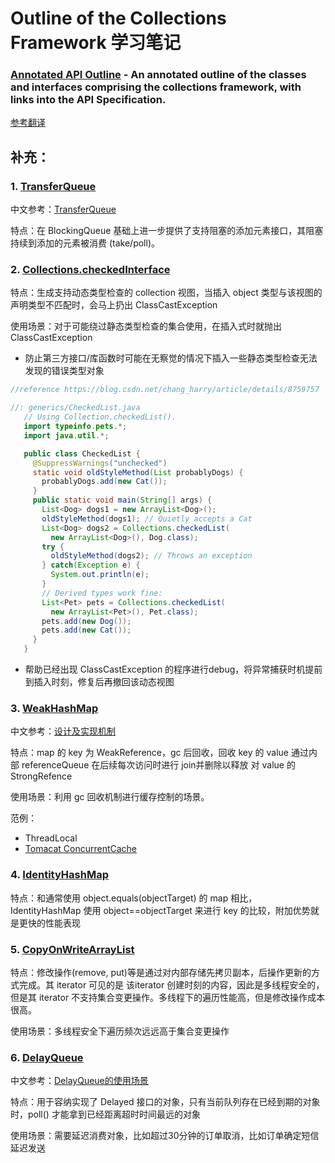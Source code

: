 # Outline of the Collections Framework 学习笔记

### [Annotated API Outline](https://docs.oracle.com/javase/9/docs/api/java/util/doc-files/coll-reference.html) - An annotated outline of the classes and interfaces comprising the collections framework, with links into the API Specification.

[参考翻译](https://blog.csdn.net/qq378532177/article/details/50542482)

## 补充：

### 1. [TransferQueue](https://docs.oracle.com/javase/9/docs/api/java/util/concurrent/TransferQueue.html)

中文参考：[TransferQueue](http://ifeve.com/java-transfer-queue/)

特点：在 BlockingQueue 基础上进一步提供了支持阻塞的添加元素接口，其阻塞持续到添加的元素被消费 (take/poll)。



### 2. [Collections.checkedInterface](https://docs.oracle.com/javase/9/docs/api/java/util/Collections.html#checkedCollection-java.util.Collection-java.lang.Class-) 

特点：生成支持动态类型检查的 collection 视图，当插入 object 类型与该视图的声明类型不匹配时，会马上扔出 ClassCastException

使用场景：对于可能绕过静态类型检查的集合使用，在插入式时就抛出ClassCastException
- 防止第三方接口/库函数时可能在无察觉的情况下插入一些静态类型检查无法发现的错误类型对象
```java
//reference https://blog.csdn.net/chang_harry/article/details/8759757

//: generics/CheckedList.java
   // Using Collection.checkedList().
   import typeinfo.pets.*;
   import java.util.*;

   public class CheckedList {
     @SuppressWarnings("unchecked")
     static void oldStyleMethod(List probablyDogs) {
       probablyDogs.add(new Cat());
     } 
     public static void main(String[] args) {
       List<Dog> dogs1 = new ArrayList<Dog>();
       oldStyleMethod(dogs1); // Quietly accepts a Cat
       List<Dog> dogs2 = Collections.checkedList(
         new ArrayList<Dog>(), Dog.class);
       try {
         oldStyleMethod(dogs2); // Throws an exception
       } catch(Exception e) {
         System.out.println(e);
       }
       // Derived types work fine:
       List<Pet> pets = Collections.checkedList(
         new ArrayList<Pet>(), Pet.class);
       pets.add(new Dog());
       pets.add(new Cat());
     }
   }
```

- 帮助已经出现 ClassCastException 的程序进行debug，将异常捕获时机提前到插入时刻，修复后再撤回该动态视图

### 3. [WeakHashMap](https://docs.oracle.com/javase/9/docs/api/java/util/WeakHashMap.html)

中文参考：[设计及实现机制](https://blog.csdn.net/u012129558/article/details/51980883)

特点：map 的 key 为 WeakReference，gc 后回收，回收 key 的 value 通过内部 referenceQueue 在后续每次访问时进行 join并删除以释放 对 value 的StrongRefence

使用场景：利用 gc 回收机制进行缓存控制的场景。

范例：

- ThreadLocal
- [Tomacat ConcurrentCache](https://github.com/apache/tomcat/blob/trunk/java/org/apache/tomcat/util/collections/ConcurrentCache.java)


### 4. [IdentityHashMap](https://docs.oracle.com/javase/9/docs/api/java/util/IdentityHashMap.html)


特点：和通常使用 object.equals(objectTarget) 的 map 相比，IdentityHashMap 使用 object==objectTarget 来进行 key 的比较，附加优势就是更快的性能表现

### 5. [CopyOnWriteArrayList](https://docs.oracle.com/javase/9/docs/api/java/util/concurrent/CopyOnWriteArrayList.html)

特点：修改操作(remove, put)等是通过对内部存储先拷贝副本，后操作更新的方式完成。其 iterator 可见的是 该iterator 创建时刻的内容，因此是多线程安全的，但是其 iterator 不支持集合变更操作。多线程下的遍历性能高，但是修改操作成本很高。

使用场景：多线程安全下遍历频次远远高于集合变更操作


### 6. [DelayQueue](https://docs.oracle.com/javase/9/docs/api/java/util/concurrent/DelayQueue.html)

中文参考：[DelayQueue的使用场景](https://blog.csdn.net/u011001723/article/details/51882887)

特点：用于容纳实现了 Delayed 接口的对象，只有当前队列存在已经到期的对象时，poll() 才能拿到已经距离超时时间最远的对象

使用场景：需要延迟消费对象，比如超过30分钟的订单取消，比如订单确定短信延迟发送

